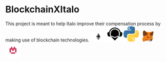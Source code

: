 # BlockchainXItalo
This project is meant to help Italo improve their compensation process by making use of blockchain technologies.
<img src="https://github.com/RebSolcia/BlockchainXItalo/blob/main/README_pics/Ethereum.png" width="48">
<img src="https://github.com/RebSolcia/BlockchainXItalo/blob/main/README_pics/Remix.png" width="48">
<img src="https://github.com/RebSolcia/BlockchainXItalo/blob/main/README_pics/Python.png" width="48">
<img src="https://github.com/RebSolcia/BlockchainXItalo/blob/main/README_pics/Metamask.png" width="48">
<img src="https://github.com/RebSolcia/BlockchainXItalo/blob/main/README_pics/Kovan.png" width="48">
